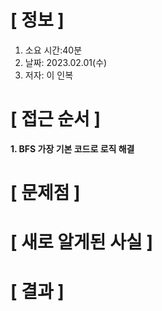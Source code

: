 # **[ 정보 ]**
1. 소요 시간:40분
2. 날짜: 2023.02.01(수)
3. 저자: 이 인복

# **[ 접근 순서 ]**
**1. BFS 가장 기본 코드로 로직 해결**

# **[ 문제점 ]**

# **[ 새로 알게된 사실 ]**

# **[ 결과 ]**




         
